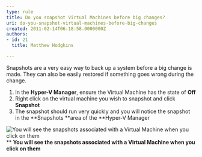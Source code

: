 ```yaml
---
type: rule
title: Do you snapshot Virtual Machines before big changes?
uri: do-you-snapshot-virtual-machines-before-big-changes
created: 2011-02-14T06:18:58.0000000Z
authors:
- id: 21
  title: Matthew Hodgkins

---
```



Snapshots are a very easy way to back up a system before a big change is made. They can also be easily restored if something goes wrong during the change.

1. In the **Hyper-V Manager**, ensure the Virtual Machine has the state of **Off**
2. Right click on the virtual machine you wish to snapshot and click **Snapshot**
3. The snapshot should run very quickly and you will notice the snapshot in the **Snapshots **area of the **Hyper-V Manager

![You will see the snapshots associated with a Virtual Machine when you click on them](/PublishingImages/snapshot-while-off.jpg)**
**You will see the snapshots associated with a Virtual Machine when you click on them**

